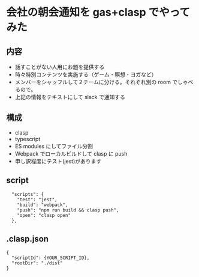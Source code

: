 # 会社の朝会通知を gas+clasp でやってみた

## 内容

- 話すことがない人用にお題を提供する
- 時々特別コンテンツを実施する（ゲーム・瞑想・ヨガなど）
- メンバーをシャッフルして２チームに分ける。それぞれ別の room でしゃべるので。
- 上記の情報をテキストにして slack で通知する

## 構成

- clasp
- typescript
- ES modules にしてファイル分割
- Webpack でローカルビルドして clasp に push
- 申し訳程度にテスト(jest)があります

## script

```
  "scripts": {
    "test": "jest",
    "build": "webpack",
    "push": "npm run build && clasp push",
    "open": "clasp open"
  },
```

## .clasp.json

```
{
  "scriptId": {YOUR_SCRIPT_ID},
  "rootDir": "./dist"
}

```
